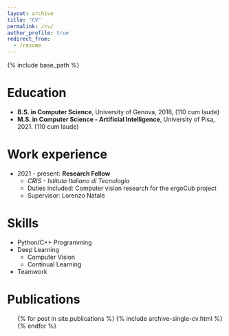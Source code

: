 ```yaml
---
layout: archive
title: "CV"
permalink: /cv/
author_profile: true
redirect_from:
  - /resume
---
```


{% include base_path %}

Education
======
* **B.S. in Computer Science**, University of Genova, 2018, (110 cum laude)
* **M.S. in Computer Science - Artificial Intelligence**, University of Pisa, 2021. (110 cum laude)

Work experience
======
* 2021 - present: **Research Fellow**
  * *CRIS - Istituto Italiano di Tecnologia*
  * Duties included: Computer vision research for the ergoCub project
  * Supervisor: Lorenzo Natale

  
Skills
======
* Python/C++ Programming
* Deep Learning
  * Computer Vision
  * Continual Learning
* Teamwork

Publications
======
  <ul>{% for post in site.publications %}
    {% include archive-single-cv.html %}
  {% endfor %}</ul>
  
<!-- Talks
======
  <ul>{% for post in site.talks %}
    {% include archive-single-talk-cv.html %}
  {% endfor %}</ul>
  
Teaching
======
  <ul>{% for post in site.teaching %}
    {% include archive-single-cv.html %}
  {% endfor %}</ul>
  
Service and leadership
======
* Currently signed in to 43 different slack teams -->
